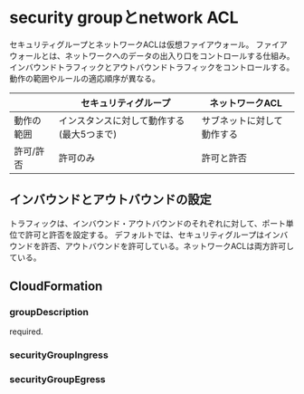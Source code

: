 # security groupとnetwork ACL

セキュリティグループとネットワークACLは仮想ファイアウォール。
ファイアウォールとは、ネットワークへのデータの出入り口をコントロールする仕組み。
インバウンドトラフィックとアウトバウンドトラフィックをコントロールする。
動作の範囲やルールの適応順序が異なる。

|            | セキュリティグループ                      | ネットワークACL            |
| ---------- | ----------------------------------------- | -------------------------- |
| 動作の範囲 | インスタンスに対して動作する(最大5つまで) | サブネットに対して動作する |
| 許可/許否  | 許可のみ                                  | 許可と許否                 |

## インバウンドとアウトバウンドの設定

トラフィックは、インバウンド・アウトバウンドのそれぞれに対して、ポート単位で許可と許否を設定する。
デフォルトでは、セキュリティグループはインバウンドを許否、アウトバウンドを許可している。ネットワークACLは両方許可している。

## CloudFormation

### groupDescription

required.

### securityGroupIngress

### securityGroupEgress
